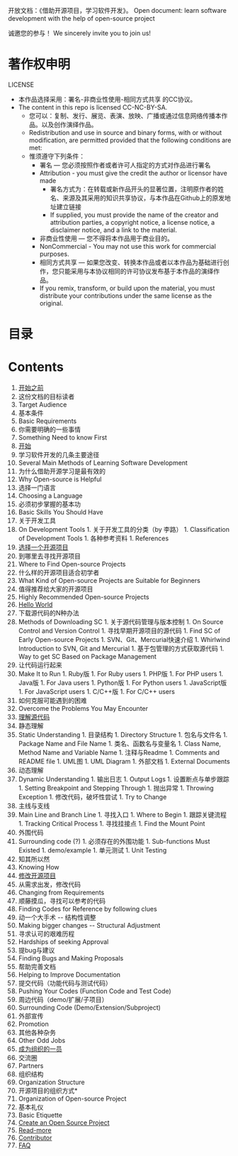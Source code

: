 开放文档：《借助开源项目，学习软件开发》。
Open document: learn software development with the help of open-source project

诚邀您的参与！
We sincerely invite you to join us!

# 著作权申明
LICENSE

* 本作品选择采用：署名-非商业性使用-相同方式共享 的CC协议。
* The content in this repo is licensed CC-NC-BY-SA.
  * 您可以：复制、发行、展览、表演、放映、广播或通过信息网络传播本作品。以及创作演绎作品。
  * Redistribution and use in source and binary forms, with or without modification, are permitted provided that the following conditions are met:
  * 惟须遵守下列条件：
    * 署名 — 您必须按照作者或者许可人指定的方式对作品进行署名
    * Attribution - you must give the credit the author or licensor have made 
      * 署名方式为：在转载或新作品开头的显著位置，注明原作者的姓名、来源及其采用的知识共享协议，与本作品在Github上的原发地址建立链接
      * If supplied, you must provide the name of the creator and attribution parties, a copyright notice, a license notice, a disclaimer notice, and a link to the material.
    * 非商业性使用 — 您不得将本作品用于商业目的。
    * NonCommercial -  You may not use this work for commercial purposes.
    * 相同方式共享 — 如果您改变、转换本作品或者以本作品为基础进行创作，您只能采用与本协议相同的许可协议发布基于本作品的演绎作品。
    * If you remix, transform, or build upon the material, you must distribute your contributions under the same license as the original. 

# 目录
# Contents

1. [开始之前](Before-start.md)
  1. 这份文档的目标读者
  1. Target Audience
  1. 基本条件
  1. Basic Requirements
  1. 你需要明确的一些事情
  1. Something Need to know First
1. [开始](Start.md)
  1. 学习软件开发的几条主要途径
  1. Several Main Methods of Learning Software Development
  1. 为什么借助开源学习是最有效的
  1. Why Open-source is Helpful
  1. 选择一门语言
  1. Choosing a Language
  1. 必须初步掌握的基本功
  1. Basic Skills You Should Have
  1. 关于开发工具
  1. On Development Tools
    1. 关于开发工具的分类（by 李路）
    1. Classification of Development Tools
    1. 各种参考资料
    1. References
1. [选择一个开源项目](Select-an-open-source-project.md)
  1. 到哪里去寻找开源项目
  1. Where to Find Open-source Projects
  1. 什么样的开源项目适合初学者
  1. What Kind of Open-source Projects are Suitable for Beginners
  1. 值得推荐给大家的开源项目
  1. Highly Recommended Open-source Projects
1. [Hello World](Hello-world.md)
  1. 下载源代码的N种办法
  1. Methods of Downloading SC
    1. 关于源代码管理与版本控制
    1. On Source Control and Version Control 
    1. 寻找早期开源项目的源代码
    1. Find SC of Early Open-source Projects
    1. SVN、Git、Mercurial快速介绍
    1. Whirlwind Introduction to SVN, Git and Mercurial
    1. 基于包管理的方式获取源代码
    1. Way to get SC Based on Package Management
  1. 让代码运行起来
  1. Make It to Run
    1. Ruby版
    1. For Ruby users
    1. PHP版
    1. For PHP users
    1. Java版
    1. For Java users
    1. Python版
    1. For Python users
    1. JavaScript版
    1. For JavaScript users
    1. C/C++版
    1. For C/C++ users
  1. 如何克服可能遇到的困难
  1. Overcome the Problems You May Encounter
1. [理解源代码](Understanding-the-source-code.md)
  1. 静态理解
  1. Static Understanding
    1. 目录结构
    1. Directory Structure
    1. 包名与文件名
    1. Package Name and File Name
    1. 类名、函数名与变量名
    1. Class Name, Method Name and Variable Name
    1. 注释与Readme
    1. Comments and README file
    1. UML图
    1. UML Diagram
    1. 外部文档
    1. External Documents
  1. 动态理解
  1. Dynamic Understanding
    1. 输出日志
    1. Output Logs
    1. 设置断点与单步跟踪
    1. Setting Breakpoint and Stepping Through
    1. 抛出异常
    1. Throwing Exception
    1. 修改代码，破坏性尝试
    1. Try to Change 
  1. 主线与支线
  1. Main Line and Branch Line
    1. 寻找入口
    1. Where to Begin
    1. 跟踪关键流程
    1. Tracking Critical Process
    1. 寻找挂接点
    1. Find the Mount Point
  1. 外围代码
  1. Surrounding code (?)
    1. 必须存在的外围功能
    1. Sub-functions Must Existed
    1. demo/example
    1. 单元测试
    1. Unit Testing
  1. 知其所以然
  1. Knowing How
1. [修改开源项目](Modify-the-open-source-project.md)
  1. 从需求出发，修改代码
  1. Changing from Requirements
  1. 顺藤摸瓜，寻找可以参考的代码
  1. Finding Codes for Reference by following clues
  1. 动一个大手术 -- 结构性调整
  1. Making bigger changes -- Structural Adjustment
  1. 寻求认可的艰难历程
  1. Hardships of seeking Approval
1.   提bug与建议
  1. Finding Bugs and Making Proposals
  1. 帮助完善文档
  1. Helping to Improve Documentation
  1. 提交代码（功能代码与测试代码）
  1. Pushing Your Codes (Function Code and Test Code)
  1. 周边代码（demo/扩展/子项目）
  1. Surrounding Code (Demo/Extension/Subproject)
  1. 外部宣传
  1. Promotion
  1. 其他各种杂务
  1. Other Odd Jobs
1. [成为组织的一员](Join-the-group.md)
  1. 交流圈
  1. Partners
  1. 组织结构
  1. Organization Structure
  1. 开源项目的组织方式*
  1. Organization of Open-source Project
  1. 基本礼仪
  1. Basic Etiquette
1. [Create an Open Source Project](Create-an-open-source-project.md)
1. [Read-more](Read-more.md)
1. [Contributor](Contributor.md)
1. [FAQ](FAQ.md)
